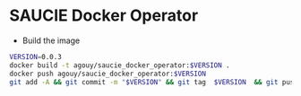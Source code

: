 # SAUCIE Docker Operator

* Build the image

```bash
VERSION=0.0.3
docker build -t agouy/saucie_docker_operator:$VERSION .
docker push agouy/saucie_docker_operator:$VERSION
git add -A && git commit -m "$VERSION" && git tag  $VERSION  && git push && git push --tags
```
